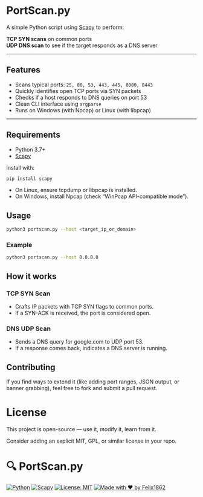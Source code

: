 # PortScan.py

A simple Python script using [Scapy](https://scapy.net/) to perform:

**TCP SYN scans** on common ports  
**UDP DNS scan** to see if the target responds as a DNS server

---

## Features

- Scans typical ports: `25, 80, 53, 443, 445, 8080, 8443`
- Quickly identifies open TCP ports via SYN packets
- Checks if a host responds to DNS queries on port 53
- Clean CLI interface using `argparse`
- Runs on Windows (with Npcap) or Linux (with libpcap)

---

## Requirements

- Python 3.7+
- [Scapy](https://scapy.net/)

Install with:

```bash
pip install scapy
```

- On Linux, ensure tcpdump or libpcap is installed.
- On Windows, install Npcap (check “WinPcap API-compatible mode”).

## Usage
```bash
python3 portscan.py --host <target_ip_or_domain>
```
### Example
```bash
python3 portscan.py --host 8.8.8.8
```
 ## How it works
### TCP SYN Scan
- Crafts IP packets with TCP SYN flags to common ports.
- If a SYN-ACK is received, the port is considered open.

### DNS UDP Scan
- Sends a DNS query for google.com to UDP port 53.
- If a response comes back, indicates a DNS server is running.

## Contributing
If you find ways to extend it (like adding port ranges, JSON output, or banner grabbing), feel free to fork and submit a pull request.

# License
This project is open-source — use it, modify it, learn from it.

Consider adding an explicit MIT, GPL, or similar license in your repo.

# 🔍 PortScan.py

[![Python](https://img.shields.io/badge/Python-3.7%2B-blue.svg)](https://www.python.org/)
[![Scapy](https://img.shields.io/badge/Library-Scapy-yellow)](https://scapy.net/)
[![License: MIT](https://img.shields.io/badge/License-MIT-green.svg)](https://opensource.org/licenses/MIT)
[![Made with ❤️ by Felix1862](https://img.shields.io/badge/Made%20by-Felix1862-red)](https://github.com/Felix1862)

